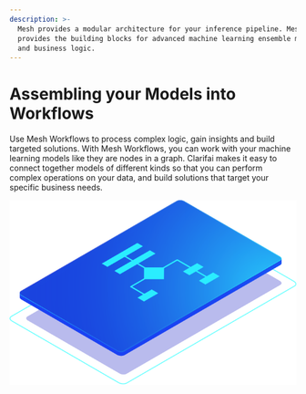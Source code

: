 ```yaml
---
description: >-
  Mesh provides a modular architecture for your inference pipeline. Mesh
  provides the building blocks for advanced machine learning ensemble modeling
  and business logic.
---
```


# Assembling your Models into Workflows

Use Mesh Workflows to process complex logic, gain insights and build targeted solutions. With Mesh Workflows, you can work with your machine learning models like they are nodes in a graph. Clarifai makes it easy to connect together models of different kinds so that you can perform complex operations on your data, and build solutions that target your specific business needs.

![](../../.gitbook/assets/mesh.svg)

